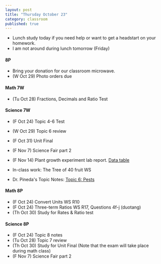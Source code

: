 ```yaml
---
layout: post
title: "Thursday October 23"
category: classroom
published: true
---
```

* Lunch study today if you need help or want to get a headstart on your homework.
* I am not around during lunch tomorrow (Friday)

#### 8P
* Bring your donation for our classroom microwave. 
* (W Oct 29) Photo orders due

#### Math 7W
* (Tu Oct 28) Fractions, Decimals and Ratio Test

#### Science 7W
* (F Oct 24) Topic 4-6 Test
* (W Oct 29) Topic 6 review
* (F Oct 31) Unit Final

* (F Nov 7) Science Fair part 2
* (F Nov 14) Plant growth experiment lab report. [Data table](https://www.dropbox.com/s/sosqormxox53y8g/Bean%20Germination%20Experiment%20Observations%20Template%20Data%20Tables.docx?dl=0)

* In-class work: The Tree of 40 fruit WS
* Dr. Pineda's  Topic Notes: [Topic 6: Pests](http://drpineda.ca/classroom/notes/Science7/PlantsForFoodAndFibre/Topic6-Pests.html)

#### Math 8P
* (F Oct 24) Convert Units WS R10
* (F Oct 24) Three-term Ratios WS R17, Questions 4f-j (duotang)
* (Th Oct 30) Study for Rates & Ratio test

#### Science 8P
* (F Oct 24) Topic 8 notes
* (Tu Oct 28) Topic 7 review
* (Th Oct 30) Study for Unit Final (Note that the exam will take place during math class)
* (F Nov 7) Science Fair part 2


